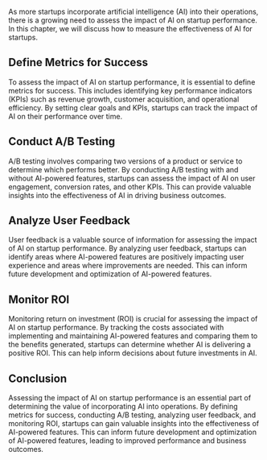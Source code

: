 

As more startups incorporate artificial intelligence (AI) into their operations, there is a growing need to assess the impact of AI on startup performance. In this chapter, we will discuss how to measure the effectiveness of AI for startups.

Define Metrics for Success
--------------------------

To assess the impact of AI on startup performance, it is essential to define metrics for success. This includes identifying key performance indicators (KPIs) such as revenue growth, customer acquisition, and operational efficiency. By setting clear goals and KPIs, startups can track the impact of AI on their performance over time.

Conduct A/B Testing
-------------------

A/B testing involves comparing two versions of a product or service to determine which performs better. By conducting A/B testing with and without AI-powered features, startups can assess the impact of AI on user engagement, conversion rates, and other KPIs. This can provide valuable insights into the effectiveness of AI in driving business outcomes.

Analyze User Feedback
---------------------

User feedback is a valuable source of information for assessing the impact of AI on startup performance. By analyzing user feedback, startups can identify areas where AI-powered features are positively impacting user experience and areas where improvements are needed. This can inform future development and optimization of AI-powered features.

Monitor ROI
-----------

Monitoring return on investment (ROI) is crucial for assessing the impact of AI on startup performance. By tracking the costs associated with implementing and maintaining AI-powered features and comparing them to the benefits generated, startups can determine whether AI is delivering a positive ROI. This can help inform decisions about future investments in AI.

Conclusion
----------

Assessing the impact of AI on startup performance is an essential part of determining the value of incorporating AI into operations. By defining metrics for success, conducting A/B testing, analyzing user feedback, and monitoring ROI, startups can gain valuable insights into the effectiveness of AI-powered features. This can inform future development and optimization of AI-powered features, leading to improved performance and business outcomes.
